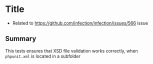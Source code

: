 # Title

* Related to https://github.com/infection/infection/issues/566 issue

## Summary

This tests ensures that XSD file validation works correctly, when `phpunit.xml` is located in a subfolder


